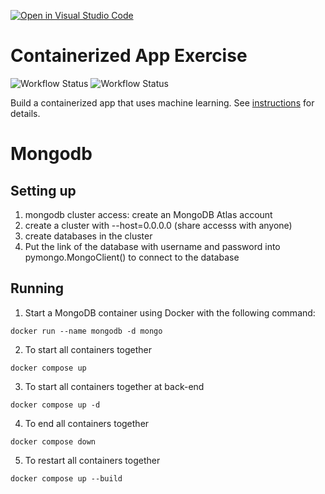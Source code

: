 [![Open in Visual Studio Code](https://classroom.github.com/assets/open-in-vscode-c66648af7eb3fe8bc4f294546bfd86ef473780cde1dea487d3c4ff354943c9ae.svg)](https://classroom.github.com/online_ide?assignment_repo_id=9335238&assignment_repo_type=AssignmentRepo)
# Containerized App Exercise

![Workflow Status](https://github.com/software-students-fall2022/containerized-app-exercise-6/machine-learning-client/actions/workflows/python-package.yml/badge.svg?event=push)
![Workflow Status](https://github.com/software-students-fall2022/containerized-app-exercise-6/web-app/actions/workflows/python-package.yml/badge.svg?event=push)

Build a containerized app that uses machine learning. See [instructions](./instructions.md) for details.


# Mongodb
## Setting up
1. mongodb cluster access: create an MongoDB Atlas account
2. create a cluster with --host=0.0.0.0 (share accesss with anyone)
3. create databases in the cluster
4. Put the link of the database with username and password into pymongo.MongoClient() to connect to the database

## Running
1. Start a MongoDB container using Docker with the following command:
```
docker run --name mongodb -d mongo
```
2. To start all containers together
```
docker compose up
```
3. To start all containers together at back-end
```
docker compose up -d
```
4. To end all containers together
```
docker compose down
```
5. To restart all containers together
```
docker compose up --build
```


